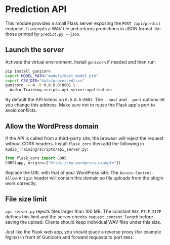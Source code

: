 # Prediction API

This module provides a small Flask server exposing the `POST /api/predict` endpoint. It accepts a WAV file and returns predictions in JSON format like those printed by `predict.py --json`.

## Launch the server

Activate the virtual environment. Install `gunicorn` if needed and then run:

```bash
pip install gunicorn
export MODEL_PATH="models/best_model.pth"
export CSV_DIR="data/processed/csv"
gunicorn -w 4 -b 0.0.0.0:8001 \
  Audio_Training.scripts.api_server:application
```

By default the API listens on `0.0.0.0:8001`. The `--host` and `--port` options let you change this address. Make sure not to reuse the Flask app's port to avoid conflicts.

## Allow the WordPress domain

If the API is called from a third-party site, the browser will reject the request without CORS headers. Install `flask_cors` then add the following in `Audio_Training/scripts/api_server.py`:

```python
from flask_cors import CORS
CORS(app, origins=["https://my-wordpress.example"])
```

Replace the URL with that of your WordPress site. The `Access-Control-Allow-Origin` header will contain this domain so file uploads from the plugin work correctly.

## File size limit

`api_server.py` rejects files larger than 100 MB. The constant `MAX_FILE_SIZE`
defines this limit and the server checks `request.content_length` before saving
the upload. Clients should keep individual WAV files under this size.

Just like the Flask web app, you should place a reverse proxy (for example
Nginx) in front of Gunicorn and forward requests to port `8001`.
